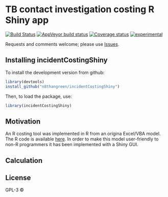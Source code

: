 
# TB contact investigation costing R Shiny app

[![Build
Status](https://travis-ci.org/Health-Economics-in-R/CEdecisiontree.svg?branch=master)](https://travis-ci.org/)
[![AppVeyor build
status](https://ci.appveyor.com/api/projects/status/github/Health-Economics-in-R/CEdecisiontree?branch=master&svg=true)](https://ci.appveyor.com/project/)
[![Coverage
status](https://codecov.io/gh/Health-Economics-in-R/CEdecisiontree/branch/master/graph/badge.svg)](https://codecov.io/github/)
[![experimental](http://badges.github.io/stability-badges/dist/experimental.svg)](http://github.com/badges/stability-badges)

<!-- README.md is generated from README.Rmd. Please edit that file -->

Requests and comments welcome; please use
[Issues](https://github.com/n8thangreen/incidentCostingShiny/issues).

## Installing incidentCostingShiny

To install the development version from github:

``` r
library(devtools)
install_github("n8thangreen/incidentCostingShiny")
```

Then, to load the package, use:

``` r
library(incidentCostingShiny)
```

## Motivation

An R costing tool was implemented in R from an origina Excel/VBA model.
The R code is available [here](https://github.com/n8thangreen/tb.outbreak.costing).
In order to make this model user-friendly to non-R programmers it has been implemented with a Shiny GUI. 

## Calculation

## License

GPL-3 ©
